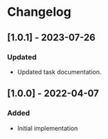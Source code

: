 # Changelog

## [1.0.1] - 2023-07-26
### Updated
- Updated task documentation.

## [1.0.0] - 2022-04-07
### Added
- Initial implementation
